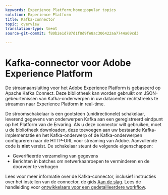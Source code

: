 ```yaml
---
keywords: Experience Platform;home;popular topics
solution: Experience Platform
title: Kafka-connector
topic: overview
translation-type: tm+mt
source-git-commit: f80b2e1d787d1f8d9fe8ac306422aa7744a69cd3

---
```



# Kafka-connector voor Adobe Experience Platform

De streamaansluiting voor het Adobe Experience Platform is gebaseerd op Apache Kafka Connect. Deze bibliotheek kan worden gebruikt om JSON-gebeurtenissen van Kafka-onderwerpen in uw datacenter rechtstreeks te streamen naar Experience Platform in real-time.

De stroomschakelaar is een gootsteen (unidirectionele) schakelaar, leverend gegevens van onderwerpen Kafka aan een geregistreerd eindpunt op het Platform van de Ervaring. Als u deze connector wilt gebruiken, moet u de bibliotheek downloaden, deze toevoegen aan uw bestaande Kafka-implementatie en het Kafka-onderwerp of de Kafka-onderwerpen configureren naar de HTTP-URL voor streaming van Adobe. Aanvullende code is **niet** vereist. De schakelaar steunt de volgende eigenschappen:

- Geverifieerde verzameling van gegevens
- Berichten in batches om netwerkaanroepen te verminderen en de doorvoer te verhogen

Lees voor meer informatie over de Kafka-connector, inclusief instructies over het instellen van de connector, de gids [Aan de slag](https://github.com/adobe/experience-platform-streaming-connect). Lees de handleiding voor [ontwikkelaars voor een gedetailleerdere workflow](https://github.com/adobe/experience-platform-streaming-connect/blob/master/DEVELOPER_GUIDE.md).